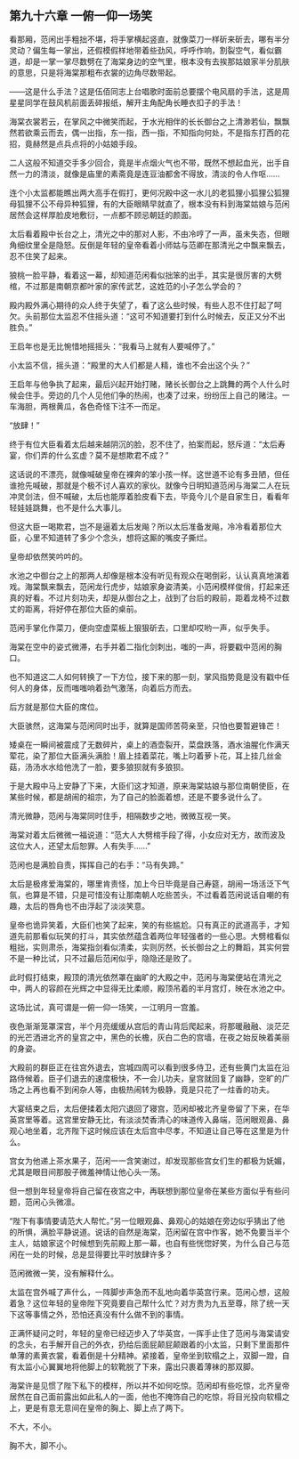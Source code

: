 ## 第九十六章 **一俯一仰一场笑**

看那厢，范闲出手粗拙不堪，将手掌横起竖直，就像菜刀一样斫来斫去，哪有半分灵动？偏生每一掌出，还假模假样地带着些劲风，呼呼作响，割裂空气，看似霸道，却是一掌一掌尽数劈在了海棠身边的空气里，根本没有去挨那姑娘家半分肌肤的意思，只是将海棠那粗布衣裳的边角尽数带起。

——这是什么手法？这是伍佰同志上台唱歌时面前总要摆个电风扇的手法，这是周星星同学在鼓风机前面丢碎报纸，解开主角配角长睡衣扣子的手法！

海棠衣裳若云，在掌风之中微笑而起，于水光相伴的长长御台之上清渺若仙，飘飘然若欲乘云而去，偶一出指，东一指，西一指，不知指向何处，不是指东打西的花招，竟赫然是点兵点将的小姑娘手段。

二人这般不知道交手多少回合，竟是半点烟火气也不带，既然不想起血光，出手自然一力的清淡，就像是庙里的素斋竟是连豆油都舍不得放，清淡的令人作呕……

连个小太监都能瞧出两大高手在假打，更何况殿中这一水儿的老狐狸小狐狸公狐狸母狐狸不公不母异种狐狸，有的大臣眼睛早就直了，根本没有料到海棠姑娘与范闲居然会这样厚脸皮地敷衍，一点都不顾忌朝廷的颜面。

太后看着殿中长台之上，清光之中的那对人影，不由冷哼了一声，虽未失态，但眼角细纹里全是隐怒。反倒是年轻的皇帝看着小师姑与范卿在那清光之中飘来飘去，忍不住笑了起来。

狼桃一脸平静，看着这一幕，却知道范闲看似拙笨的出手，其实是很厉害的大劈棺，不过那是南朝京都叶家的家传武艺，这姓范的小子怎么学会的？

殿内殿外满心期待的众人终于失望了，看了这么些时候，有些人忍不住打起了呵欠。头前那位太监忍不住摇头道：“这可不知道要打到什么时候去，反正又分不出胜负。”

王启年也是无比惋惜地摇摇头：“我看马上就有人要喊停了。”

小太监不信，摇头道：“殿里的大人们都是人精，谁也不会出这个头？”

王启年与他争执了起来，最后兴起开始打赌，赌长长御台之上跳舞的两个人什么时候会住手。旁边的几个人见他们争的热闹，也凑了过来，纷纷压上自己的赌注。一车海胆，两根黄瓜，各色奇怪下注不一而足。

“放肆！”

终于有位大臣看着太后越来越阴沉的脸，忍不住了，拍案而起，怒斥道：“太后寿宴，你们弄的什么玄虚？莫不是想欺君不成？”

这话说的不漂亮，就像喊破皇帝在裸奔的笨小孩一样。这世道不论有多丑陋，但任谁抢先喊破，那就是个极不讨人喜欢的家伙。就像今日明知道范闲与海棠二人在玩冲灵剑法，但不喊破，太后也能厚着脸皮看下去，毕竟今儿个是自家生日，看看年轻娃娃跳舞，也不是什么大事儿。

但这大臣一喝欺君，岂不是逼着太后发飚？所以太后准备发飚，冷冷看着那位大臣，心里不知道转了多少个念头，想将这厮的嘴皮子撕烂。

皇帝却依然笑吟吟的。

水池之中御台之上的那两人却像是根本没有听见有观众在喝倒彩，认认真真地演着戏。海棠飘来飘去，范闲龙行虎步，姑娘家身姿清美，小范闲模样俊俏，打起来还真的好看。不过片刻功夫，却是从御台之上，战到了台后的殿前，距着龙椅不过数丈的距离，将好停在那位大臣的桌前。

范闲手掌化作菜刀，便向空虚菜板上狠狠斫去，口里却哎哟一声，似乎失手。

海棠在空中的姿式微滞，右手并着二指化剑刺出，嗤的一声，将要戳中范闲的胸口。

也不知道这二人如何转换了一下方位，接下来的那一刻，掌风指势竟是没有戳中任何人的身体，反而嗤嗤响着劲气激荡，向着后方而去。

后方就是那位大臣的席位。

大臣骇然，这海棠与范闲同时出手，就算是国师苦荷亲至，只怕也要暂避锋芒！

矮桌在一瞬间被震成了无数碎片，桌上的酒壶裂开，菜盘跌落，酒水油腥化作满天荤花，染了那位大臣满头满脸！眉上挂着菜花，嘴上叼着萝卜花，耳上挂几丝金菇，汤汤水水给他洗了一脸，要多狼狈就有多狼狈。

于是大殿中马上安静了下来，大臣们这才知道，原来海棠姑娘与那位南朝使臣，在某些时候，都是胡闹的祖宗，为了自己的脸面着想，还是不要多说什么了。

清光微静，范闲与海棠同时住手，相隔数步之地，微微互视一笑。

海棠对着太后微微一福说道：“范大人大劈棺手段了得，小女应对无方，故而波及这位大人，还望太后恕罪。人有失手……”

范闲也是满脸自责，挥挥自己的右手：“马有失蹄。”

太后是极疼爱海棠的，哪里肯责怪，加上今日毕竟是自己寿筵，胡闹一场活泛下气氛，也算是不错，只是可惜没有让那南朝人吃些苦头，不过看着范闲说话自嘲的有趣，太后的唇角也不由浮起了淡淡笑意。

皇帝也诡异笑着，大臣们也笑了起来，笑的有些尴尬。只有真正的武道高手，才知道先前那看似玩笑的打斗，其实依然蕴含着两位年轻强者的一些心思。大劈棺看似粗拙，实则肃杀，海棠指剑看似清柔，实则厉然，长长御台之上的舞蹈，其实何尝不是一种比试，只不过最后范闲似乎，隐隐还是败了。

此时假打结束，殿顶的清光依然罩在幽旷的大殿之中，范闲与海棠便站在清光之中，两人的容颜在光辉之中显得无比柔顺，殿顶吊着的半月宫灯，映在水池之中。

这场比试，真可谓是一俯一仰一场笑，一江明月一宫羞。

夜色渐渐笼罩深宫，半个月亮缓缓从宫后的青山背后爬起来，将那暖融融、淡茫茫的光芒洒进北齐的皇宫之中，黑色的长檐，灰白二色的宫墙，在夜之始反映着美丽的身姿。

大殿前的群臣正在往宫外退去，宫城四周可以看到很多侍卫，还有些黄门太监在沿路侍候着。臣子们退去的速度极快，不一会儿功夫，皇宫就回复了幽静，空旷的广场之上再也看不到闲杂人等，由极热闹转为极静，竟是只花了一炷香的功夫。

大宴结束之后，太后便揉着太阳穴退回了寝宫，范闲却被北齐皇帝留了下来，在华英宫里等着。这宫里安静无比，有淡淡焚香清心的味道传入鼻端，范闲眼观鼻、鼻观心地坐着，北齐陛下这时候应该在太后宫中尽孝，不知道让自己等在这里是为什么。

宫女为他递上茶水果子，范闲一一含笑谢过，却发现那些宫女们生的都极为妩媚，尤其是眼目间那股子微羞神情让他心头一荡。

但一想到年轻皇帝将自己留在夜宫之中，再联想到那位皇帝在某些方面似乎有些问题，范闲心头微凛。

“陛下有事情要请范大人帮忙。”另一位眼观鼻、鼻观心的姑娘在旁边似乎猜出了他的所惧，满脸平静说道。说话的自然是海棠，范闲留在宫中作客，她不免要当半个主人，姑娘家这个时候想到先前殿上那一幕，也自有些恍惚好笑，为什么自己与范闲在一处的时候，总是显得要比平时放肆许多？

范闲微微一笑，没有解释什么。

太监在宫外喊了声什么，一阵脚步声急而不乱地向着华英宫行来。范闲心想，这般着急？这位年轻的皇帝陛下究竟要自己帮什么忙？对方贵为九五至尊，除了统一天下这等事情之外，恐怕还真没有什么做不到的事情。

正满怀疑问之时，年轻的皇帝已经迈步入了华英宫，一挥手止住了范闲与海棠请安的念头，右手解开自己的外衣，扔给后面屁颠屁颠跟着的小太监，只剩下里面那件单薄的素黄衣裳，看着倒是十分精神。紧接着，皇帝坐到软榻之上，双脚一蹬，自有太监小心翼翼地将他脚上的软靴脱了下来，露出只裹着薄袜的那双脚。

海棠许是见惯了陛下私下的模样，所以并不如何吃惊。范闲却有些吃惊，北齐皇帝居然在自己面前露出如此私人的一面，他也不掩饰自己的吃惊，将目光投向软榻之上，更是有意无意间在皇帝的胸上、脚上点了两下。

不大，不小。

胸不大，脚不小。

